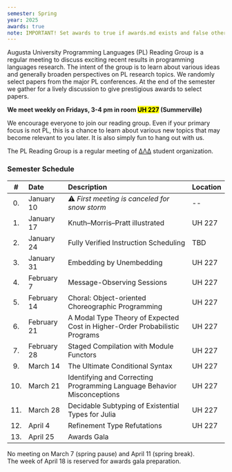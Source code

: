 ```yaml
---
semester: Spring
year: 2025
awards: true
note: IMPORTANT! Set awards to true if awards.md exists and false otherwise
---
```


Augusta University Programming Languages (PL) Reading Group is a regular meeting to discuss exciting recent results in programming languages research.
The intent of the group is to learn about various ideas and generally broaden perspectives on PL research topics.
We randomly select papers from the major PL conferences. 
At the end of the semester we gather for a lively discussion to give prestigious awards to select papers.

**We meet weekly on Fridays, 3-4 pm in room <mark>UH 227</mark> (Summerville)**   

We encourage everyone to join our reading group. Even if your primary focus is not PL, this is a chance to learn about various new topics that may become relevant to you later.
It is also simply fun to hang out with us.

The PL Reading Group is a regular meeting of [ΔΛΔ](https://augusta.presence.io/organization/delta-lambda-delta) student organization.

### Semester Schedule

| \#  | Date        | Description         | Location |
|:---:|:------------|:--------------------|:-----|
| 0.  | January 10  | ⚠️ _First meeting is canceled for snow storm_ | -- |
| 1.  | January 17  | Knuth–Morris–Pratt illustrated  | UH 227 |
| 2.  | January 24  | Fully Verified Instruction Scheduling  | TBD |
| 3.  | January 31  | Embedding by Unembedding  | UH 227 |
| 4.  | February 7  | Message-Observing Sessions  | UH 227 |
| 5.  | February 14 | Choral: Object-oriented Choreographic Programming  | UH 227 |
| 6.  | February 21 | A Modal Type Theory of Expected Cost in Higher-Order Probabilistic Programs  | UH 227 |
| 7.  | February 28 | Staged Compilation with Module Functors  | UH 227 |
| 9.  | March 14    | The Ultimate Conditional Syntax  | UH 227 |
| 10. | March 21    | Identifying and Correcting Programming Language Behavior Misconceptions | UH 227 |
| 11. | March 28    | Decidable Subtyping of Existential Types for Julia | UH 227 |
| 12. | April 4     | Refinement Type Refutations | UH 227 |
| 13. | April 25    | Awards Gala         |

No meeting on March 7 (spring pause) and April 11 (spring break).  
The week of April 18 is reserved for awards gala preparation.
